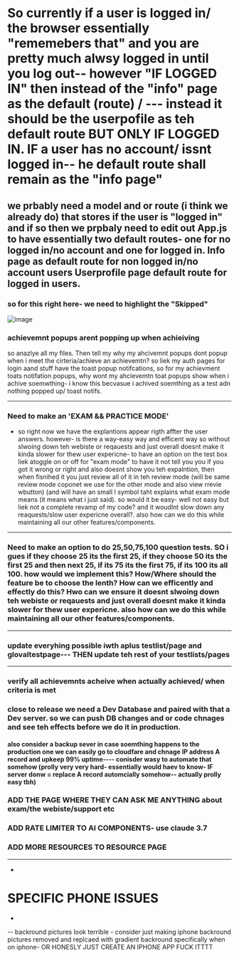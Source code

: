 
# So currently if a user is logged in/ the browser essentially "rememebers that" and you are pretty much alwsy logged in until you log out-- however "IF LOGGED IN" then instead of the "info" page as the default (route) / --- instead it should be the userpofile as teh default route BUT ONLY IF LOGGED IN. IF a user has no account/ issnt logged in-- he default route shall remain as the "info page"
we prbably need a model and or route (i think we already do) that stores if the user is "logged in" and if so then we prpbaly need to edit out App.js to have essentially two default routes- one for no logged in/no account and one for logged in.
Info page as default route for non logged in/no account users
Userprofile page default route for logged in users.
---------------------------


### so for this right here- we need to highlight the "Skipped"
![image](https://github.com/user-attachments/assets/27ca5db8-581f-41ef-b882-f792941e221a)

### achievemnt popups arent popping up when achieiving
so anazlye all my files. Then tell my why my ahcivemnt popups dont popup when i meet the cirteria/achieve an achievemtn? so liek my auth pages for login aand stuff have the toast popup notifcations, so for my achievment toats notifation popups, why wont my ahcievemtn toat popups show when i achive soemwthing- i know this becvasue i achived soemthing as a test adn nothing popped up/ toast notifs.


------------------------------------------------
### Need to make an 'EXAM && PRACTICE MODE'
- so right now we have the explantions appear rigth affter the user answers. however- is there a way-easy way and efficent way so without slwoing down teh webiste or reqauests and just overall doesnt make it kinda slower for thew user expericne- to have an option on the test box liek atoggle on or off for "exam mode" to have it not tell you you if you got it wrong or right and also doesnt show you teh expalntion, then when fisnihed it you just review all of it in teh review mode (will be same review mode coponet we use for the other mode and also view rrevie wbutton) (and will have an small I symbol taht explains what exam mode means (it means what i just said). so would it be easy- well not easy but liek not a complete revamp of my code? and it woudlnt slow down any reaquests/slow user expericne overall?. also how can we do this while maintaining all our other features/components.
-------------------------------------------------
### Need to make an option to do 25,50,75,100 question tests. SO i gues if they choose 25 its the first 25, if they choose 50 its the first 25 and then next 25, if its 75 its the first 75, if its 100 its all 100. how would we implement this? How/Where should the feature be to choose the lenth? How can we efficently and effectly do this? Hwo can we ensure it doesnt slwoing down teh webiste or reqauests and just overall doesnt make it kinda slower for thew user expericne. also how can we do this while maintaining all our other features/components.
----------------------------------------------------------------------------------------------------------------------------------------------------------------------------------
### update everyhing possible iwth aplus testlist/page and glovaltestpage--- THEN update teh rest of your testlists/pages
-------------------------------------------------------------------------------------------------------------------------
### verify all achievemnts acheive when actually achieved/ when criteria is met

### close to release we need a Dev Database and paired with that a Dev server. so we can push DB changes and or code chnages and see teh effects before we do it in production. 
#### also consider a backup sever in case soemthing happens to the production one we can easily go to cloudfare and chnage IP address A record and upkeep 99% uptime---- conisder wasy to automate that somehow (prolly very very hard- essentially would haev to know- IF server donw = replace A record automcially somehow-- actually prolly easy tbh)

### ADD THE PAGE WHERE THEY CAN ASK ME ANYTHING about exam/the webiste/support etc

### ADD RATE LIMITER TO AI COMPONENTS- use claude 3.7

### ADD MORE RESOURCES TO RESOURCE PAGE


---
-
# SPECIFIC PHONE ISSUES
-
--
backround pictures look terrible - consider just making iphone backround pictures removed and replcaed with gradient backround specifically when on iphone- OR HONESLY JUST CREATE AN IPHONE APP FUCK ITTTT








